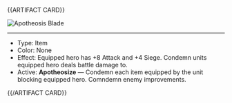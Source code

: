 <!-- ======================================

How to Contribute: https://ggs.wiki/r/howto

Artifact-specific info: https://github.com/GGS-ORG/artifact/blob/master/README.md

====================================== -->


{{ARTIFACT CARD}}

<!-- Card image goes here. -->

![Apotheosis Blade](https://i.imgur.com/ZbwC3Wy.jpg)

---

<!-- Card description goes here. -->

* Type: Item
* Color: None
* Effect: Equipped hero has +8 Attack and +4 Siege. Condemn units equipped hero deals battle damage to.
* Active: **Apotheosize** — Condemn each item equipped by the unit blocking equipped hero. Comndemn enemy improvements. 

{{/ARTIFACT CARD}}
